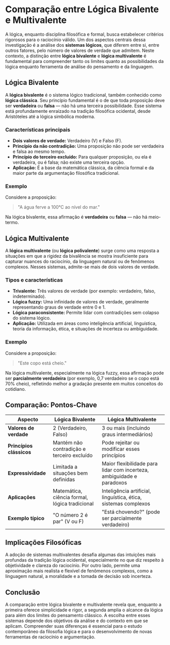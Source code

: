 # Comparação entre Lógica Bivalente e Multivalente

A lógica, enquanto disciplina filosófica e formal, busca estabelecer critérios rigorosos para o raciocínio válido. Um dos aspectos centrais dessa investigação é a análise dos **sistemas lógicos**, que diferem entre si, entre outros fatores, pelo número de valores de verdade que admitem. Neste contexto, a distinção entre **lógica bivalente** e **lógica multivalente** é fundamental para compreender tanto os limites quanto as possibilidades da lógica enquanto ferramenta de análise do pensamento e da linguagem.

## Lógica Bivalente

A **lógica bivalente** é o sistema lógico tradicional, também conhecido como **lógica clássica**. Seu princípio fundamental é o de que toda proposição deve ser **verdadeira** ou **falsa** — não há uma terceira possibilidade. Esse sistema está profundamente enraizado na tradição filosófica ocidental, desde Aristóteles até a lógica simbólica moderna.

### Características principais

- **Dois valores de verdade:** Verdadeiro (V) e Falso (F).
- **Princípio da não contradição:** Uma proposição não pode ser verdadeira e falsa ao mesmo tempo.
- **Princípio do terceiro excluído:** Para qualquer proposição, ou ela é verdadeira, ou é falsa; não existe uma terceira opção.
- **Aplicação:** É a base da matemática clássica, da ciência formal e da maior parte da argumentação filosófica tradicional.

### Exemplo

Considere a proposição:  
> "A água ferve a 100°C ao nível do mar."

Na lógica bivalente, essa afirmação é **verdadeira** ou **falsa** — não há meio-termo.

## Lógica Multivalente

A **lógica multivalente** (ou **lógica polivalente**) surge como uma resposta a situações em que a rigidez da bivalência se mostra insuficiente para capturar nuances do raciocínio, da linguagem natural ou de fenômenos complexos. Nesses sistemas, admite-se mais de dois valores de verdade.

### Tipos e características

- **Trivalente:** Três valores de verdade (por exemplo: verdadeiro, falso, indeterminado).
- **Lógica fuzzy:** Uma infinidade de valores de verdade, geralmente representando graus de verdade entre 0 e 1.
- **Lógica paraconsistente:** Permite lidar com contradições sem colapso do sistema lógico.
- **Aplicação:** Utilizada em áreas como inteligência artificial, linguística, teoria da informação, ética, e situações de incerteza ou ambiguidade.

### Exemplo

Considere a proposição:  
> "Este copo está cheio."

Na lógica multivalente, especialmente na lógica fuzzy, essa afirmação pode ser **parcialmente verdadeira** (por exemplo, 0,7 verdadeiro se o copo está 70% cheio), refletindo melhor a gradação presente em muitos conceitos do cotidiano.

## Comparação: Pontos-Chave

| Aspecto                  | Lógica Bivalente                | Lógica Multivalente                      |
|--------------------------|----------------------------------|------------------------------------------|
| **Valores de verdade**   | 2 (Verdadeiro, Falso)           | 3 ou mais (incluindo graus intermediários)|
| **Princípios clássicos** | Mantém não contradição e terceiro excluído | Pode rejeitar ou modificar esses princípios |
| **Expressividade**       | Limitada a situações bem definidas | Maior flexibilidade para lidar com incerteza, ambiguidade e paradoxos |
| **Aplicações**           | Matemática, ciência formal, lógica tradicional | Inteligência artificial, linguística, ética, sistemas complexos |
| **Exemplo típico**       | "O número 2 é par" (V ou F)      | "Está chovendo?" (pode ser parcialmente verdadeiro) |

## Implicações Filosóficas

A adoção de sistemas multivalentes desafia algumas das intuições mais profundas da tradição lógica ocidental, especialmente no que diz respeito à objetividade e clareza do raciocínio. Por outro lado, permite uma aproximação mais realista e flexível de fenômenos complexos, como a linguagem natural, a moralidade e a tomada de decisão sob incerteza.

## Conclusão

A comparação entre lógica bivalente e multivalente revela que, enquanto a primeira oferece simplicidade e rigor, a segunda amplia o alcance da lógica para além dos limites do pensamento clássico. A escolha entre esses sistemas depende dos objetivos da análise e do contexto em que se aplicam. Compreender suas diferenças é essencial para o estudo contemporâneo da filosofia lógica e para o desenvolvimento de novas ferramentas de raciocínio e argumentação.